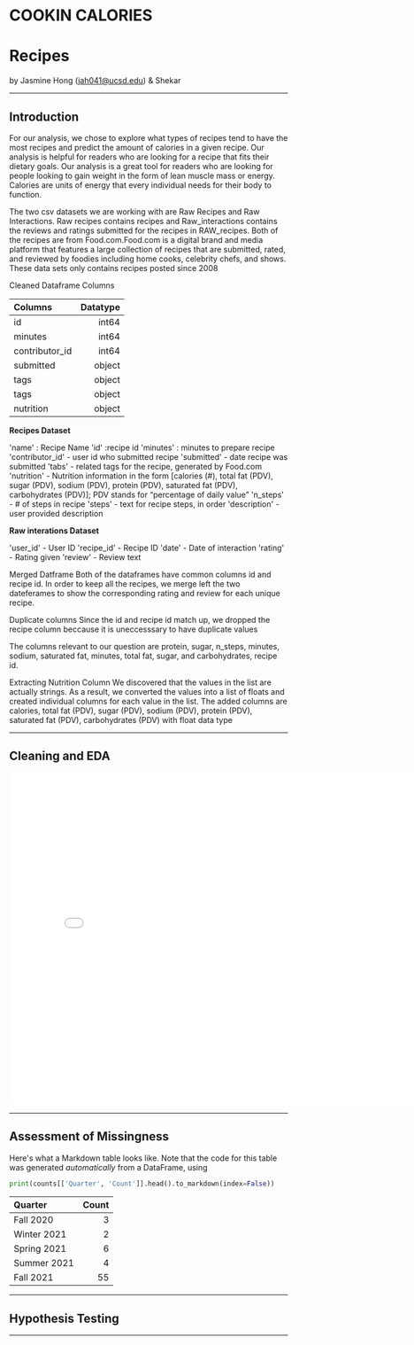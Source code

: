 # COOKIN CALORIES
# Recipes

by Jasmine Hong (jah041@ucsd.edu) & Shekar


---

## Introduction

For our analysis, we chose to explore what types of recipes tend to have the most recipes and predict the amount of calories in a given recipe. 
Our analysis is helpful for readers who are looking for a recipe that fits their dietary goals. Our analysis is a great tool for readers who are looking for people looking to gain weight in the form of lean muscle mass or energy. Calories are units of energy that every individual needs for their body to function. 

The two csv datasets we are working with are Raw Recipes and Raw Interactions. Raw recipes contains recipes and Raw_interactions contains the reviews and ratings submitted for the recipes in RAW_recipes. Both of the recipes are from Food.com.Food.com is a digital brand and media platform that features a large collection of recipes that are submitted, rated, and reviewed by foodies including home cooks, celebrity chefs, and shows. These data sets only contains recipes posted since 2008


Cleaned Dataframe Columns

| Columns      | Datatype|
 |:-------------|--------:|
|id |  int64  | 
| minutes      |  int64  | 
|contributor_id|  int64  |
| submitted    |  object |
|  tags        |  object |
|  tags        |  object |
|  nutrition   |  object |

**Recipes Dataset**


'name' 
: Recipe Name 
'id' 
:recipe id 
'minutes' : minutes to prepare recipe
'contributor_id' - user id who submitted recipe
'submitted' - date recipe was submitted
'tabs' - related tags for the recipe, generated by Food.com
'nutrition' - Nutrition information in the form [calories (#), total fat (PDV), sugar (PDV), sodium (PDV), protein (PDV), saturated fat (PDV), carbohydrates (PDV)]; PDV stands for “percentage of daily value”
'n_steps' - # of steps in recipe
'steps' - text for recipe steps, in order
'description' - user provided description 

**Raw interations Dataset**

'user_id' - User ID
'recipe_id'	- Recipe ID
'date' - Date of interaction
'rating' - Rating given
'review' - Review text


Merged Datframe 
Both of the dataframes have common columns id and recipe id. In order to keep all the recipes, we merge left the two dateferames to show the corresponding rating and review for each unique recipe. 



Duplicate columns 
Since the id and recipe id match up, we dropped the recipe column beccause it is uneccesssary to have duplicate values 

The columns relevant to our question are protein, sugar, n_steps, minutes, sodium, saturated fat, minutes, total fat, sugar, and carbohydrates, recipe id. 

Extracting Nutrition Column
We discovered that the values in the list are actually strings. 
As a result, we converted the values into a list of floats and created individual columns for each value in the list. The added columns are 
calories, total fat (PDV), sugar (PDV), sodium (PDV), protein (PDV), saturated fat (PDV), carbohydrates (PDV) with float data type




---

## Cleaning and EDA

<iframe src="assets/10-80-enrollment.html" width=800 height=600 frameBorder=0></iframe>

---

## Assessment of Missingness

Here's what a Markdown table looks like. Note that the code for this table was generated _automatically_ from a DataFrame, using

```py
print(counts[['Quarter', 'Count']].head().to_markdown(index=False))
```

| Quarter     |   Count |
|:------------|--------:|
| Fall 2020   |       3 |
| Winter 2021 |       2 |
| Spring 2021 |       6 |
| Summer 2021 |       4 |
| Fall 2021   |      55 |

---

## Hypothesis Testing




---
